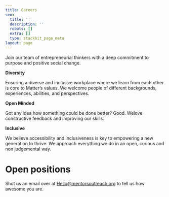 ```yaml
---
title: Careers
seo:
  title: ''
  description: ''
  robots: []
  extra: []
  type: stackbit_page_meta
layout: page
---
```

Join our team of entrepreneurial thinkers with a deep commitment to purpose and positive social change.



**Diversity**

Ensuring a diverse and inclusive workplace where we learn from each other is core to Matter’s values. We welcome people of different backgrounds, experiences, abilities, and perspectives.

**Open Minded**

Got any idea how something could be done better? Good. Welove constructive feedback and improving our skills.

**Inclusive**

We believe accessibility and inclusiveness is key to empowering a new generation to thrive. We approach everything we do in an open, curious and non judgemental way.



# Open positions

Shot us an email over at [Hello@mentorsoutreach.org](mailto:hello@mentorsoutreach.org) to tell us how awesome you are.

